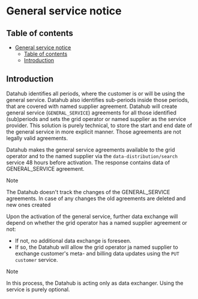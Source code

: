 ﻿# General service notice

## Table of contents

- [General service notice](#general-service-notice)
  - [Table of contents](#table-of-contents)
  - [Introduction](#introduction)

## Introduction

Datahub identifies all periods, where the customer is or will be using the general service. Datahub also identifies sub-periods inside those periods, that are covered with named supplier agreement. 
Datahub will create general service (`GENERAL_SERVICE`) agreements for all those identified (sub)periods and sets the grid operator or named supplier as the service provider. 
This solution is purely technical, to store the start and end date of the general service in more explicit manner. Those agreements are not legally valid agreements.

Datahub makes the general service agreements available to the grid operator and to the named supplier via the `data-distribution/search` service 48 hours before activation.
The response contains data of GENERAL_SERVICE agreement.

> [!NOTE]
> The Datahub doesn't track the changes of the GENERAL_SERVICE agreements. In case of any changes the old agreements are deleted and new ones created

Upon the activation of the general service, further data exchange will depend on whether the grid operator has a named supplier agreement or not:

- If not, no additional data exchange is foreseen.
- If so, the Datahub will allow the grid operator ja named supplier to exchange customer's meta- and billing data updates using the `PUT customer` service.

> [!NOTE]
> In this process, the Datahub is acting only as data exchanger. Using the service is purely optional.
